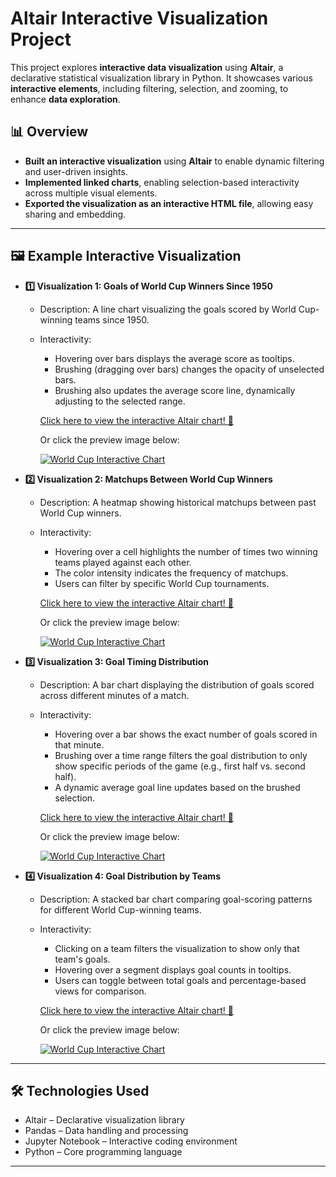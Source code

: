 # **Altair Interactive Visualization Project**
This project explores **interactive data visualization** using **Altair**, a declarative statistical visualization library in Python. It showcases various **interactive elements**, including filtering, selection, and zooming, to enhance **data exploration**.

## **📊 Overview**
- **Built an interactive visualization** using **Altair** to enable dynamic filtering and user-driven insights.
- **Implemented linked charts**, enabling selection-based interactivity across multiple visual elements.
- **Exported the visualization as an interactive HTML file**, allowing easy sharing and embedding.

---

## **🖼️ Example Interactive Visualization**

- **1️⃣ Visualization 1: Goals of World Cup Winners Since 1950**
  * Description: A line chart visualizing the goals scored by World Cup-winning teams since 1950.
  * Interactivity:
    - Hovering over bars displays the average score as tooltips.
    - Brushing (dragging over bars) changes the opacity of unselected bars.
    - Brushing also updates the average score line, dynamically adjusting to the selected range.

    [Click here to view the interactive Altair chart! 🎉](https://oscar10408.github.io/WorldCup-Interactive_Visualization/chart1.html)

    Or click the preview image below:

    [![World Cup Interactive Chart](output/chart1_preview.png)](https://github.com/oscar10408/WorldCup-Interactive_Visualization/blob/main/chart1.html)

- **2️⃣ Visualization 2: Matchups Between World Cup Winners**
  * Description: A heatmap showing historical matchups between past World Cup winners.
  * Interactivity:
    - Hovering over a cell highlights the number of times two winning teams played against each other.
    - The color intensity indicates the frequency of matchups.
    - Users can filter by specific World Cup tournaments.
    
    [Click here to view the interactive Altair chart! 🎉](https://oscar10408.github.io/WorldCup-Interactive_Visualization/chart2.html)

    Or click the preview image below:

    [![World Cup Interactive Chart](output/chart1_preview.png)](https://github.com/oscar10408/WorldCup-Interactive_Visualization/blob/main/chart2.html)
    
- **3️⃣ Visualization 3: Goal Timing Distribution**
  * Description: A bar chart displaying the distribution of goals scored across different minutes of a match.
  * Interactivity:
    - Hovering over a bar shows the exact number of goals scored in that minute.
    - Brushing over a time range filters the goal distribution to only show specific periods of the game (e.g., first half vs. second half).
    - A dynamic average goal line updates based on the brushed selection.

    [Click here to view the interactive Altair chart! 🎉](https://oscar10408.github.io/WorldCup-Interactive_Visualization/chart3.html)

    Or click the preview image below:

    [![World Cup Interactive Chart](output/chart1_preview.png)](https://github.com/oscar10408/WorldCup-Interactive_Visualization/blob/main/chart3.html)

- **4️⃣ Visualization 4: Goal Distribution by Teams**
  * Description: A stacked bar chart comparing goal-scoring patterns for different World Cup-winning teams.
  * Interactivity:
    - Clicking on a team filters the visualization to show only that team's goals.
    - Hovering over a segment displays goal counts in tooltips.
    - Users can toggle between total goals and percentage-based views for comparison.
      
    [Click here to view the interactive Altair chart! 🎉](https://oscar10408.github.io/WorldCup-Interactive_Visualization/chart4.html)

    Or click the preview image below:

    [![World Cup Interactive Chart](output/chart1_preview.png)](https://github.com/oscar10408/WorldCup-Interactive_Visualization/blob/main/chart4.html)

---

## **🛠️ Technologies Used**
- Altair – Declarative visualization library
- Pandas – Data handling and processing
- Jupyter Notebook – Interactive coding environment
- Python – Core programming language

---
